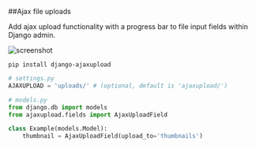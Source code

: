 ##Ajax file uploads

Add ajax upload functionality with a progress bar to file input fields within Django admin.

![screenshot](https://raw.github.com/bradleyg/django-ajaxupload/master/screenshot.png)

```pip install django-ajaxupload```

```python
# settings.py
AJAXUPLOAD = 'uploads/' # (optional, default is 'ajaxupload/')
```

```python
# models.py
from django.db import models
from ajaxupload.fields import AjaxUploadField

class Example(models.Model):
    thumbnail = AjaxUploadField(upload_to='thumbnails')
```
